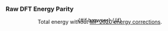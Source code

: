 <script lang="ts">
  import { browser } from '$app/environment'
  import RawEnergyParity from '$figs/mace-wbm-IS2RE-raw-energy-parity.svelte'
</script>

### Raw DFT Energy Parity

Total energy without [MP 2020 energy corrections](https://github.com/materialsproject/pymatgen/blob/02a4ca8aa0277b5f6db11f4de4fdbba129de70a5/pymatgen/entries/compatibility.py#L823).

{#if browser}
  <RawEnergyParity style="margin: 2em 0;" />
{/if}

<style>
  p {
    text-align: center;
    margin: 0.5em auto -2em;
  }
</style>
